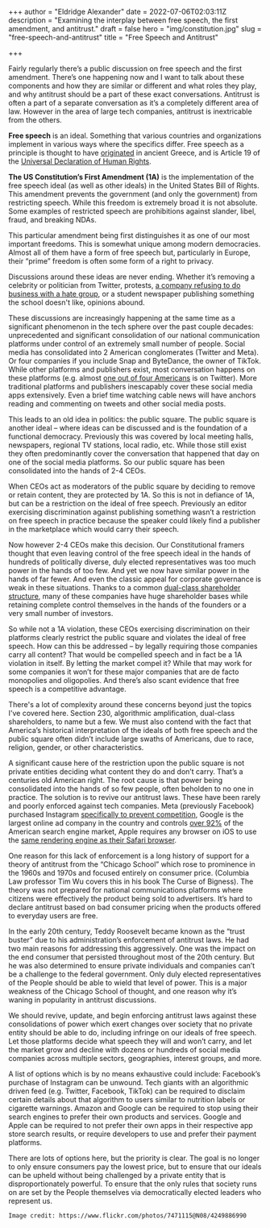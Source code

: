 +++
author = "Eldridge Alexander"
date = 2022-07-06T02:03:11Z
description = "Examining the interplay between free speech, the first amendment, and antitrust."
draft = false
hero = "img/constitution.jpg"
slug = "free-speech-and-antitrust"
title = "Free Speech and Antitrust"

+++

Fairly regularly there’s a public discussion on free speech and the first amendment. There’s one happening now and I want to talk about these components and how they are similar or different and what roles they play, and why antitrust should be a part of these exact conversations. Antitrust is often a part of a separate conversation as it’s a completely different area of law. However in the area of large tech companies, antitrust is inextricable from the others. 

**Free speech** is an ideal. Something that various countries and organizations implement in various ways where the specifics differ. Free speech as a principle is thought to have [originated](https://archive.org/details/originsdemocracy00raaf) in ancient Greece, and is Article 19 of the [Universal Declaration of Human Rights](https://www.un.org/en/about-us/universal-declaration-of-human-rights).

**The US Constitution’s First Amendment (1A)** is the implementation of the free speech ideal (as well as other ideals) in the United States Bill of Rights. This amendment prevents the government (and only the government) from restricting speech. While this freedom is extremely broad it is not absolute. Some examples of restricted speech are prohibitions against slander, libel, fraud, and breaking NDAs. 

This particular amendment being first distinguishes it as one of our most important freedoms. This is somewhat unique among modern democracies. Almost all of them have a form of free speech but, particularly in Europe, their “prime” freedom is often some form of a right to privacy. 

Discussions around these ideas are never ending. Whether it’s removing a celebrity or politician from Twitter, protests, [a company refusing to do business with a hate group](https://blog.cloudflare.com/why-we-terminated-daily-stormer/), or a student newspaper publishing something the school doesn't like, opinions abound. 

These discussions are increasingly happening at the same time as a significant phenomenon in the tech sphere over the past couple decades: unprecedented and significant consolidation of our national communication platforms under control of an extremely small number of people. Social media has consolidated into 2 American conglomerates (Twitter and Meta). Or four companies if you include Snap and ByteDance, the owner of TikTok. While other platforms and publishers exist, most conversation happens on these platforms (e.g. almost [one out of four Americans](https://www.pewresearch.org/internet/2021/04/07/social-media-use-in-2021/pi_2021-04-07_social-media_0-01/) is on Twitter). More traditional platforms and publishers inescapably cover these social media apps extensively. Even a brief time watching cable news will have anchors reading and commenting on tweets and other social media posts. 

This leads to an old idea in politics: the public square. The public square is another ideal – where ideas can be discussed and is the foundation of a functional democracy. Previously this was covered by local meeting halls, newspapers, regional TV stations, local radio, etc. While those still exist they often predominantly cover the conversation that happened that day on one of the social media platforms. So our public square has been consolidated into the hands of 2-4 CEOs. 

When CEOs act as moderators of the public square by deciding to remove or retain content, they are protected by 1A. So this is not in defiance of 1A, but can be a restriction on the ideal of free speech. Previously an editor exercising discrimination against publishing something wasn’t a restriction on free speech in practice because the speaker could likely find a publisher in the marketplace which would carry their speech. 

Now however 2-4 CEOs make this decision. Our Constitutional framers thought that even leaving control of the free speech ideal in the hands of hundreds of politically diverse, duly elected representatives was too much power in the hands of too few. And yet we now have similar power in the hands of far fewer. And even the classic appeal for corporate governance is weak in these situations. Thanks to a common [dual-class shareholder structure](https://www.investopedia.com/terms/d/dualclassstock.asp), many of these companies have huge shareholder bases while retaining complete control themselves in the hands of the founders or a very small number of investors. 

So while not a 1A violation, these CEOs exercising discrimination on their platforms clearly restrict the public square and violates the ideal of free speech. How can this be addressed – by legally requiring those companies carry all content? That would be compelled speech and in fact be a 1A violation in itself. By letting the market compel it? While that may work for some companies it won’t for these major companies that are de facto monopolies and oligopolies. And there’s also scant evidence that free speech is a competitive advantage.

There's a lot of complexity around these concerns beyond just the topics I've covered here. Section 230, algorithmic amplification, dual-class shareholders, to name but a few. We must also contend with the fact that America’s historical interpretation of the ideals of both free speech and the public square often didn’t include large swaths of Americans, due to race, religion, gender, or other characteristics.  

A significant cause here of the restriction upon the public square is not private entities deciding what content they do and don’t carry. That’s a centuries old American right. The root cause is that power being consolidated into the hands of so few people, often beholden to no one in practice. The solution is to revive our antitrust laws. These have been rarely and poorly enforced against tech companies. Meta (previously Facebook) purchased Instagram [specifically to prevent competition](https://www.buzzfeednews.com/article/craigsilverman/tech-antitrust-hearing-facebook-congress-zuckerberg), Google is the largest online ad company in the country and controls [over 92%](https://www.statista.com/statistics/216573/worldwide-market-share-of-search-engines/) of the American search engine market, Apple requires any browser on iOS to use the [same rendering engine as their Safari browser](https://daringfireball.net/linked/2012/06/28/chrome-ios).

One reason for this lack of enforcement is a long history of support for a theory of antitrust from the “Chicago School” which rose to prominence in the 1960s and 1970s and focused entirely on consumer price. (Columbia Law professor Tim Wu covers this in his book The Curse of Bigness). The theory was not prepared for national communications platforms where citizens were effectively the product being sold to advertisers. It’s hard to declare antitrust based on bad consumer pricing when the products offered to everyday users are free.

In the early 20th century, Teddy Roosevelt became known as the “trust buster” due to his administration’s enforcement of antitrust laws. He had two main reasons for addressing this aggressively. One was the impact on the end consumer that persisted throughout most of the 20th century. But he was also determined to ensure private individuals and companies can’t be a challenge to the federal government. Only duly elected representatives of the People should be able to wield that level of power. This is a major weakness of the Chicago School of thought, and one reason why it’s waning in popularity in antitrust discussions.

We should revive, update, and begin enforcing antitrust laws against these consolidations of power which exert changes over society that no private entity should be able to do, including infringe on our ideals of free speech. Let those platforms decide what speech they will and won’t carry, and let the market grow and decline with dozens or hundreds of social media companies across multiple sectors, geographies, interest groups, and more.

A list of options which is by no means exhaustive could include: Facebook’s purchase of Instagram can be unwound. Tech giants with an algorithmic driven feed (e.g. Twitter, Facebook, TikTok) can be required to disclaim certain details about that algorithm to users similar to nutrition labels or cigarette warnings. Amazon and Google can be required to stop using their search engines to prefer their own products and services. Google and Apple can be required to not prefer their own apps in their respective app store search results, or require developers to use and prefer their payment platforms.

There are lots of options here, but the priority is clear. The goal is no longer to only ensure consumers pay the lowest price, but to ensure that our ideals can be upheld without being challenged by a private entity that is disproportionately powerful. To ensure that the only rules that society runs on are set by the People themselves via democratically elected leaders who represent us. 

`Image credit: https://www.flickr.com/photos/7471115@N08/4249886990`
